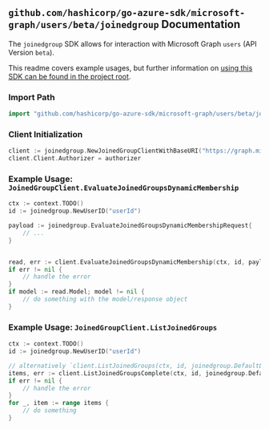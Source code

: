 
## `github.com/hashicorp/go-azure-sdk/microsoft-graph/users/beta/joinedgroup` Documentation

The `joinedgroup` SDK allows for interaction with Microsoft Graph `users` (API Version `beta`).

This readme covers example usages, but further information on [using this SDK can be found in the project root](https://github.com/hashicorp/go-azure-sdk/tree/main/docs).

### Import Path

```go
import "github.com/hashicorp/go-azure-sdk/microsoft-graph/users/beta/joinedgroup"
```


### Client Initialization

```go
client := joinedgroup.NewJoinedGroupClientWithBaseURI("https://graph.microsoft.com")
client.Client.Authorizer = authorizer
```


### Example Usage: `JoinedGroupClient.EvaluateJoinedGroupsDynamicMembership`

```go
ctx := context.TODO()
id := joinedgroup.NewUserID("userId")

payload := joinedgroup.EvaluateJoinedGroupsDynamicMembershipRequest{
	// ...
}


read, err := client.EvaluateJoinedGroupsDynamicMembership(ctx, id, payload, joinedgroup.DefaultEvaluateJoinedGroupsDynamicMembershipOperationOptions())
if err != nil {
	// handle the error
}
if model := read.Model; model != nil {
	// do something with the model/response object
}
```


### Example Usage: `JoinedGroupClient.ListJoinedGroups`

```go
ctx := context.TODO()
id := joinedgroup.NewUserID("userId")

// alternatively `client.ListJoinedGroups(ctx, id, joinedgroup.DefaultListJoinedGroupsOperationOptions())` can be used to do batched pagination
items, err := client.ListJoinedGroupsComplete(ctx, id, joinedgroup.DefaultListJoinedGroupsOperationOptions())
if err != nil {
	// handle the error
}
for _, item := range items {
	// do something
}
```
